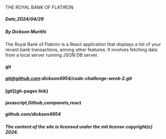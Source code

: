 THE ROYAL BANK OF FLATIRON

##### Date,2024/04/29

##### By *Dickson Murithi*

The Royal Bank of Flatiron is a React application that displays a list of your recent bank transactions, among other features. It involves fetching data from a local server running JSON DB server.







#### git


##### git@github.com:dickson4954/code-challenge-week-2.git

#### [git]{gh-pages link}

#### javascript,Github,componets,react

##### github.com/dickson4954

##### The content of the site is licensed under the mit license copyright(c) 2024.